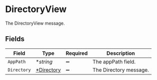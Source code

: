 # DirectoryView

The DirectoryView message.


## Fields

| Field                                          | Type                                           | Required                                       | Description                                    |
| ---------------------------------------------- | ---------------------------------------------- | ---------------------------------------------- | ---------------------------------------------- |
| `AppPath`                                      | **string*                                      | :heavy_minus_sign:                             | The appPath field.                             |
| `Directory`                                    | [*Directory](../../models/shared/directory.md) | :heavy_minus_sign:                             | The Directory message.                         |